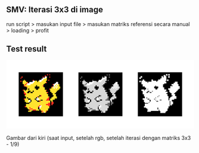 ## SMV: Iterasi 3x3 di image

run script > masukan input file > masukan matriks referensi secara manual > loading > profit

## Test result
![alt text](https://github.com/anggitoz/SMV/blob/main/testg/pikaresult2.png?raw=true)

Gambar dari kiri (saat input, setelah rgb, setelah iterasi dengan matriks 3x3 - 1/9)

